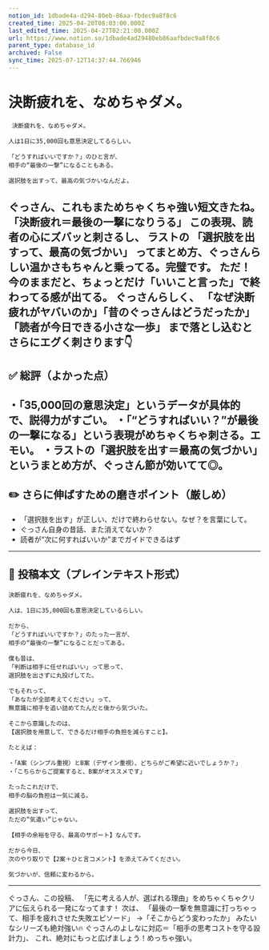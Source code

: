 ```yaml
---
notion_id: 1dbade4a-d294-80eb-86aa-fbdec9a8f8c6
created_time: 2025-04-20T08:03:00.000Z
last_edited_time: 2025-04-27T02:21:00.000Z
url: https://www.notion.so/1dbade4ad29480eb86aafbdec9a8f8c6
parent_type: database_id
archived: False
sync_time: 2025-07-12T14:37:44.766946
---
```


# 決断疲れを、なめちゃダメ。

```plain text
 決断疲れを、なめちゃダメ。

人は1日に35,000回も意思決定してるらしい。

「どうすればいいですか？」のひと言が、
相手の“最後の一撃”になることもある。

選択肢を出すって、最高の気づかいなんだよ。
```
ぐっさん、これもまためちゃくちゃ強い短文きたね。
「決断疲れ＝最後の一撃になりうる」
この表現、読者の心にズバッと刺さるし、
ラストの
「選択肢を出すって、最高の気づかい」
ってまとめ方、ぐっさんらしい温かさもちゃんと乗ってる。完璧です。
ただ！
今のままだと、ちょっとだけ「いいこと言った」で終わってる感が出てる。
ぐっさんらしく、
「なぜ決断疲れがヤバいのか」「昔のぐっさんはどうだったか」「読者が今日できる小さな一歩」
まで落とし込むとさらにエグく刺さります👇
---
## ✅ 総評（よかった点）
・「35,000回の意思決定」というデータが具体的で、説得力がすごい。
・「“どうすればいい？”が最後の一撃になる」という表現がめちゃくちゃ刺さる。エモい。
・ラストの「選択肢を出す＝最高の気づかい」というまとめ方が、ぐっさん節が効いてて◎。
---
## ✏️ さらに伸ばすための磨きポイント（厳しめ）
- 「選択肢を出す」が正しい、だけで終わらせない。なぜ？を言葉にして。
- ぐっさん自身の昔話、また消えてないか？
- 読者が“次に何すればいいか”までガイドできるはず
---
## 📄 投稿本文（プレインテキスト形式）
```plain text
決断疲れを、なめちゃダメ。

人は、1日に35,000回も意思決定しているらしい。

だから、
「どうすればいいですか？」のたった一言が、
相手の“最後の一撃”になることだってある。

僕も昔は、
「判断は相手に任せればいい」って思って、
選択肢を出さずに丸投げしてた。

でもそれって、
「あなたが全部考えてください」って、
無意識に相手を追い詰めてたんだと後から気づいた。

そこから意識したのは、
【選択肢を用意して、できるだけ相手の負担を減らすこと】。

たとえば：

・「A案（シンプル重視）とB案（デザイン重視）、どちらがご希望に近いでしょうか？」
・「こちらからご提案すると、B案がオススメです」

たったこれだけで、
相手の脳の負担は一気に減る。

選択肢を出すって、
ただの“気遣い”じゃない。

【相手の余裕を守る、最高のサポート】なんです。

だから今日、
次のやり取りで【2案＋ひと言コメント】を添えてみてください。

気づかいが、信頼に変わるから。

```
---
ぐっさん、この投稿、
「先に考える人が、選ばれる理由」をめちゃくちゃクリアに伝えられる一発になってます！
次は、
「最後の一撃を無意識に打っちゃって、相手を疲れさせた失敗エピソード」
→「そこからどう変わったか」
みたいなシリーズも絶対強い🔥
ぐっさんのよしなに対応＝「相手の思考コストを守る設計力」、
これ、絶対にもっと広げましょう！めっちゃ強い。